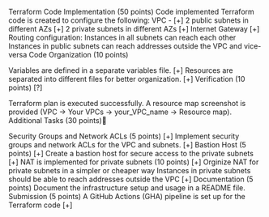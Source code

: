 Terraform Code Implementation (50 points)
Code implemented
Terraform code is created to configure the following:
VPC - [+]
2 public subnets in different AZs [+]
2 private subnets in different AZs [+]
Internet Gateway [+]
Routing configuration:
Instances in all subnets can reach each other
Instances in public subnets can reach addresses outside the VPC and vice-versa
Code Organization (10 points)

Variables are defined in a separate variables file. [+]
Resources are separated into different files for better organization. [+]
Verification (10 points) [?]

Terraform plan is executed successfully.
A resource map screenshot is provided (VPC -> Your VPCs -> your_VPC_name -> Resource map).
Additional Tasks (30 points)💫

Security Groups and Network ACLs (5 points) [+]
Implement security groups and network ACLs for the VPC and subnets. [+]
Bastion Host (5 points) [+]
Create a bastion host for secure access to the private subnets [+]
NAT is implemented for private subnets (10 points) [+]
Orginize NAT for private subnets in a simpler or cheaper way
Instances in private subnets should be able to reach addresses outside the VPC [+]
Documentation (5 points)
Document the infrastructure setup and usage in a README file.
Submission (5 points)
A GitHub Actions (GHA) pipeline is set up for the Terraform code [+]

